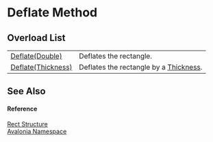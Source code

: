 # Deflate Method


## Overload List
<table>
<tr>
<td><a href="M_Avalonia_Rect_Deflate_1">Deflate(Double)</a></td>
<td>Deflates the rectangle.</td>
</tr>
<tr>
<td><a href="M_Avalonia_Rect_Deflate">Deflate(Thickness)</a></td>
<td>Deflates the rectangle by a <a href="T_Avalonia_Thickness">Thickness</a>.</td>
</tr>
</table>

## See Also


#### Reference
<a href="T_Avalonia_Rect">Rect Structure</a>  
<a href="N_Avalonia">Avalonia Namespace</a>  
